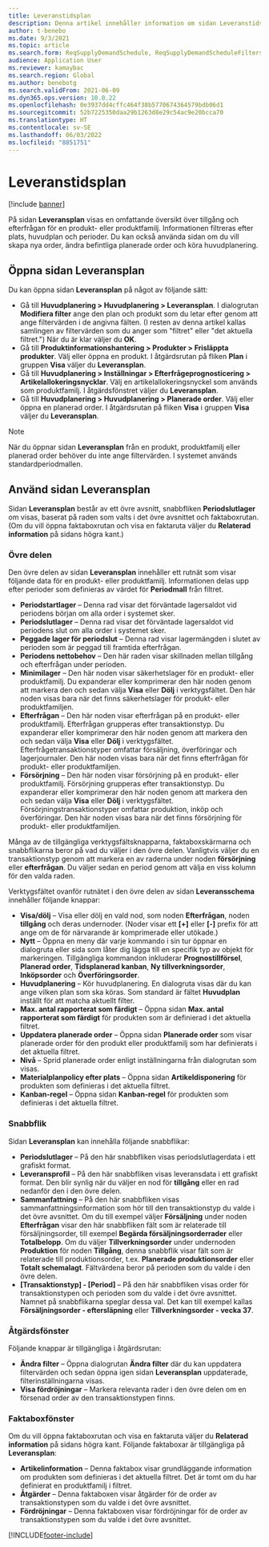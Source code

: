 ```yaml
---
title: Leveranstidsplan
description: Denna artikel innehåller information om sidan Leveranstidsplan och dess funktioner.
author: t-benebo
ms.date: 9/3/2021
ms.topic: article
ms.search.form: ReqSupplyDemandSchedule, ReqSupplyDemandScheduleFilters, ReqSupplyDemandItemDetails, ReqTransFuturesActionsPart, ReqSupplyDemandOverviewLegendPart
audience: Application User
ms.reviewer: kamaybac
ms.search.region: Global
ms.author: benebotg
ms.search.validFrom: 2021-06-09
ms.dyn365.ops.version: 10.0.22
ms.openlocfilehash: 0e3937dd4cffc464f38b5770674364579bdb06d1
ms.sourcegitcommit: 52b7225350daa29b1263d8e29c54ac9e20bcca70
ms.translationtype: HT
ms.contentlocale: sv-SE
ms.lasthandoff: 06/03/2022
ms.locfileid: "8851751"
---
```

# <a name="supply-schedule"></a>Leveranstidsplan

[!include [banner](../includes/banner.md)]

På sidan **Leveransplan** visas en omfattande översikt över tillgång och efterfrågan för en produkt- eller produktfamilj. Informationen filtreras efter plats, huvudplan och perioder. Du kan också använda sidan om du vill skapa nya order, ändra befintliga planerade order och köra huvudplanering.

## <a name="open-the-supply-schedule-page"></a>Öppna sidan Leveransplan

Du kan öppna sidan **Leveransplan** på något av följande sätt:

- Gå till **Huvudplanering \> Huvudplanering \> Leveransplan**. I dialogrutan **Modifiera filter** ange den plan och produkt som du letar efter genom att ange filtervärden i de angivna fälten. (I resten av denna artikel kallas samlingen av filtervärden som du anger som "filtret" eller "det aktuella filtret.") När du är klar väljer du **OK**.
- Gå till **Produktinformationshantering \> Produkter \> Frisläppta produkter**. Välj eller öppna en produkt. I åtgärdsrutan på fliken **Plan** i gruppen **Visa** väljer du **Leveransplan**.
- Gå till **Huvudplanering \> Inställningar \> Efterfrågeprognosticering \> Artikelallokeringsnycklar**. Välj en artikelallokeringsnyckel som används som produktfamilj. I åtgärdsfönstret väljer du **Leveransplan**.
- Gå till **Huvudplanering \> Huvudplanering \> Planerade order**. Välj eller öppna en planerad order. I åtgärdsrutan på fliken **Visa** i gruppen **Visa** väljer du **Leveransplan**.

> [!NOTE]
> När du öppnar sidan **Leveransplan** från en produkt, produktfamilj eller planerad order behöver du inte ange filtervärden. I systemet används standardperiodmallen.

## <a name="use-the-supply-schedule-page"></a>Använd sidan Leveransplan

Sidan **Leveransplan** består av ett övre avsnitt, snabbfliken **Periodslutlager** om visas, baserat på raden som valts i det övre avsnittet och faktaboxrutan. (Om du vill öppna faktaboxrutan och visa en faktaruta väljer du **Relaterad information** på sidans högra kant.)

### <a name="upper-section"></a>Övre delen

Den övre delen av sidan **Leveransplan** innehåller ett rutnät som visar följande data för en produkt- eller produktfamilj. Informationen delas upp efter perioder som definieras av värdet för **Periodmall** från filtret.

- **Periodstartlager** – Denna rad visar det förväntade lagersaldot vid periodens början om alla order i systemet sker.
- **Periodslutlager** – Denna rad visar det förväntade lagersaldot vid periodens slut om alla order i systemet sker.
- **Peggade lager för periodslut** – Denna rad visar lagermängden i slutet av perioden som är peggad till framtida efterfrågan.
- **Periodens nettobehov** – Den här raden visar skillnaden mellan tillgång och efterfrågan under perioden.
- **Minimilager** – Den här noden visar säkerhetslager för en produkt- eller produktfamilj. Du expanderar eller komprimerar den här noden genom att markera den och sedan välja **Visa** eller **Dölj** i verktygsfältet. Den här noden visas bara när det finns säkerhetslager för produkt- eller produktfamiljen.
- **Efterfrågan** – Den här noden visar efterfrågan på en produkt- eller produktfamilj. Efterfrågan grupperas efter transaktionstyp. Du expanderar eller komprimerar den här noden genom att markera den och sedan välja **Visa** eller **Dölj** i verktygsfältet. Efterfrågetransaktionstyper omfattar försäljning, överföringar och lagerjournaler. Den här noden visas bara när det finns efterfrågan för produkt- eller produktfamiljen.
- **Försörjning** – Den här noden visar försörjning på en produkt- eller produktfamilj. Försörjning grupperas efter transaktionstyp. Du expanderar eller komprimerar den här noden genom att markera den och sedan välja **Visa** eller **Dölj** i verktygsfältet. Försörjningstransaktionstyper omfattar produktion, inköp och överföringar. Den här noden visas bara när det finns försörjning för produkt- eller produktfamiljen.

Många av de tillgängliga verktygsfältsknapparna, faktaboxskärmarna och snabbflikarna beror på vad du väljer i den övre delen. Vanligtvis väljer du en transaktionstyp genom att markera en av raderna under noden **försörjning** eller **efterfrågan**. Du väljer sedan en period genom att välja en viss kolumn för den valda raden.

Verktygsfältet ovanför rutnätet i den övre delen av sidan **Leveransschema** innehåller följande knappar:

- **Visa/dölj** – Visa eller dölj en vald nod, som noden **Efterfrågan**, noden **tillgång** och deras undernoder. (Noder visar ett **\[+\]** eller **\[-\]** prefix för att ange om de för närvarande är komprimerade eller utökade.)
- **Nytt** – Öppna en meny där varje kommando i sin tur öppnar en dialogruta eller sida som låter dig lägga till en specifik typ av objekt för markeringen. Tillgängliga kommandon inkluderar **Prognostillförsel**, **Planerad order**, **Tidsplanerad kanban**, **Ny tillverkningsorder**, **Inköpsorder** och **Överföringsorder**.
- **Huvudplanering** – Kör huvudplanering. En dialogruta visas där du kan ange vilken plan som ska köras. Som standard är fältet **Huvudplan** inställt för att matcha aktuellt filter.
- **Max. antal rapporterat som färdigt** – Öppna sidan **Max. antal rapporterat som färdigt** för produkten som är definierad i det aktuella filtret.
- **Uppdatera planerade order** – Öppna sidan **Planerade order** som visar planerade order för den produkt eller produktfamilj som har definierats i det aktuella filtret.
- **Nivå** – Sprid planerade order enligt inställningarna från dialogrutan som visas.
- **Materialplanpolicy efter plats** – Öppna sidan **Artikeldisponering** för produkten som definieras i det aktuella filtret.
- **Kanban-regel** – Öppna sidan **Kanban-regel** för produkten som definieras i det aktuella filtret.

### <a name="fasttabs"></a>Snabbflik

Sidan **Leveransplan** kan innehålla följande snabbflikar:

- **Periodslutlager** – På den här snabbfliken visas periodslutlagerdata i ett grafiskt format.
- **Leveransprofil** – På den här snabbfliken visas leveransdata i ett grafiskt format. Den blir synlig när du väljer en nod för **tillgång** eller en rad nedanför den i den övre delen.
- **Sammanfattning** – På den här snabbfliken visas sammanfattningsinformation som hör till den transaktionstyp du valde i det övre avsnittet. Om du till exempel väljer **Försäljning** under noden **Efterfrågan** visar den här snabbfliken fält som är relaterade till försäljningsorder, till exempel **Begärda försäljningsorderrader** eller **Totalbelopp**. Om du väljer **Tillverkningsorder** under undernoden **Produktion** för noden **Tillgång**, denna snabbflik visar fält som är relaterade till produktionsorder, t.ex. **Planerade produktionsorder** eller **Totalt schemalagt**. Fältvärdena beror på perioden som du valde i den övre delen. 
- **\[Transaktionstyp\] - \[Period\]** – På den här snabbfliken visas order för transaktionstypen och perioden som du valde i det övre avsnittet. Namnet på snabbflikarna speglar dessa val. Det kan till exempel kallas **Försäljningsorder - eftersläpning** eller **Tillverkningsorder - vecka 37**.

### <a name="action-pane"></a>Åtgärdsfönster

Följande knappar är tillgängliga i åtgärdsrutan:

- **Ändra filter** – Öppna dialogrutan **Ändra filter** där du kan uppdatera filtervärden och sedan öppna igen sidan **Leveransplan** uppdaterade, filterinställningarna visas.
- **Visa fördröjningar** – Markera relevanta rader i den övre delen om en försenad order av den transaktionstypen finns.

### <a name="factbox-pane"></a>Faktaboxfönster

Om du vill öppna faktaboxrutan och visa en faktaruta väljer du **Relaterad information** på sidans högra kant. Följande faktaboxar är tillgängliga på **Leveransplan**:

- **Artikelinformation** – Denna faktabox visar grundläggande information om produkten som definieras i det aktuella filtret. Det är tomt om du har definierat en produktfamilj i filtret.
- **Åtgärder** – Denna faktaboxen visar åtgärder för de order av transaktionstypen som du valde i det övre avsnittet.
- **Fördröjningar** – Denna faktaboxen visar fördröjningar för de order av transaktionstypen som du valde i det övre avsnittet.

[!INCLUDE[footer-include](../../includes/footer-banner.md)]
